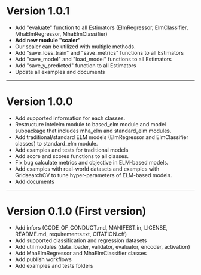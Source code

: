 
# Version 1.0.1 

+ Add "evaluate" function to all Estimators (ElmRegressor, ElmClassifier, MhaElmRegressor, MhaElmClassifier)
+ **Add new module "scaler"**
+ Our scaler can be utilized with multiple methods.
+ Add "save_loss_train" and "save_metrics" functions to all Estimators
+ Add "save_model" and "load_model" functions to all Estimators
+ Add "save_y_predicted" function to all Estimators
+ Update all examples and documents

---------------------------------------------------------------------


# Version 1.0.0 

+ Add supported information for each classes.
+ Restructure intelelm module to based_elm module and model subpackage that includes mha_elm and standard_elm modules.
+ Add traditional/standard ELM models (ElmRegressor and ElmClassifier classes) to standard_elm module.
+ Add examples and tests for traditional models
+ Add score and scores functions to all classes.
+ Fix bug calculate metrics and objective in ELM-based models.
+ Add examples with real-world datasets and examples with GridsearchCV to tune hyper-parameters of ELM-based models.
+ Add documents

---------------------------------------------------------------------

# Version 0.1.0 (First version)

+ Add infors (CODE_OF_CONDUCT.md, MANIFEST.in, LICENSE, README.md, requirements.txt, CITATION.cff)
+ Add supported classification and regression datasets
+ Add util modules (data_loader, validator, evaluator, encoder, activation)
+ Add MhaElmRegressor and MhaElmClassifier classes
+ Add publish workflows
+ Add examples and tests folders
